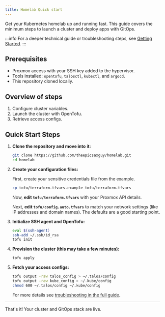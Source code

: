 ```yaml
---
title: Homelab Quick start
---
```

Get your Kubernetes homelab up and running fast. This guide covers the minimum steps to launch a cluster and deploy apps with GitOps.

:::info
For a deeper technical guide or troubleshooting steps, see [Getting Started](./getting-started.md).
:::

## Prerequisites

- Proxmox access with your SSH key added to the hypervisor.
- Tools installed: `opentofu`, `talosctl`, `kubectl`, and `argocd`.
- This repository cloned locally.

## Overview of steps

1. Configure cluster variables.
2. Launch the cluster with OpenTofu.
3. Retrieve access configs.

## Quick Start Steps

1. **Clone the repository and move into it:**

   ```bash
   git clone https://github.com/theepicsaxguy/homelab.git
   cd homelab
   ```

2. **Create your configuration files:**

   First, create your sensitive credentials file from the example.
   ```bash
   cp tofu/terraform.tfvars.example tofu/terraform.tfvars
   ```
   Now, **edit `tofu/terraform.tfvars`** with your Proxmox API details.

   Next, **edit `tofu/config.auto.tfvars`** to match your network settings (like IP addresses and domain names). The defaults are a good starting point.

3. **Initialize SSH agent and OpenTofu:**

   ```bash
   eval $(ssh-agent)
   ssh-add ~/.ssh/id_rsa
   tofu init
   ```

4. **Provision the cluster (this may take a few minutes):**

   ```bash
   tofu apply
   ```

5. **Fetch your access configs:**

   ```bash
   tofu output -raw talos_config > ~/.talos/config
   tofu output -raw kube_config > ~/.kube/config
   chmod 600 ~/.talos/config ~/.kube/config
   ```

   For more details see [troubleshooting in the full guide](./getting-started.md).

---
That's it! Your cluster and GitOps stack are live.
